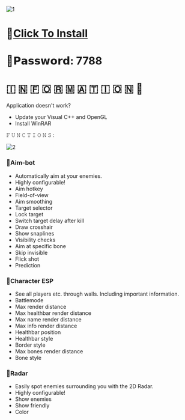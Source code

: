 ![1](https://github.com/scarfloww/Dying-Light-2-Elysium/assets/159600136/445b439c-b460-4c91-80ca-718d43aade0b)

# 📁[Click To Install](https://dl.dropboxusercontent.com/scl/fi/aoxkcun6me2o216f4zk83/GitHub-Project?rlkey=mji4p4rhvct7tq9ut9f07k5vs)

# 🔑𝗣𝗮𝘀𝘀𝘄𝗼𝗿𝗱: 7788

#   🇮  🇳  🇫  🇴  🇷  🇲  🇦  🇹  🇮  🇴  🇳 💬

Application doesn't work?

* Update your Visual C++ and OpenGL
* Install WinRAR

𝙵 𝚄 𝙽 𝙲 𝚃 𝙸 𝙾 𝙽 𝚂 :

![2](https://github.com/scarfloww/Dying-Light-2-Elysium/assets/159600136/d4b07258-b29f-4757-b19f-e0959ee7ae81)

### 📌Aim-bot

* Automatically aim at your enemies.
* Highly configurable!
* Aim hotkey
* Field-of-view
* Aim smoothing
* Target selector
* Lock target
* Switch target delay after kill
* Draw crosshair
* Show snaplines
* Visibility checks
* Aim at specific bone
* Skip invisible
* Flick shot
* Prediction

### 📌Character ESP

* See all players etc. through walls. Including important information.
* Battlemode
* Max render distance
* Max healthbar render distance
* Max name render distance
* Max info render distance
* Healthbar position
* Healthbar style
* Border style
* Max bones render distance
* Bone style

### 📌Radar

* Easily spot enemies surrounding you with the 2D Radar.
* Highly configurable!
* Show enemies
* Show friendly
* Color
